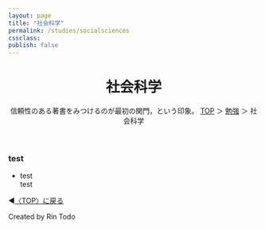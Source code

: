```yaml
---
layout: page
title: "社会科学"
permalink: /studies/socialsciences
cssclass:
publish: false
---
```




<html lang="ja">
   <head>

   </head>
    <body>
        <div class="wrap">
            <header>
                <h1>社会科学</h1>信頼性のある著書をみつけるのが最初の関門，という印象。
                <span><a href="/index.html">TOP</a> ＞ <a href="/studies.html">勉強</a> ＞ 社会科学</span>
            </header>
            <main>
            <h3>test</h3>
            <ul>
                <li>test</li>test
            </ul>
            </main>
            <footer class="footer">
                <p>◀<a href="/index.html">〈TOP〉に戻る</a></p>
                Created by Rin Todo
            </footer>
        </div>
    </body>
</html>
